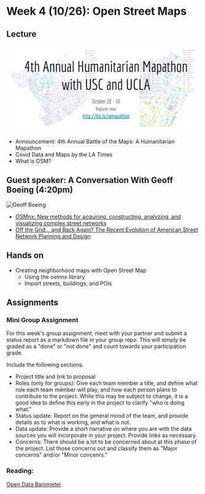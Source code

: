 
# Week 4 (10/26): Open Street Maps

## Lecture 
<a href="http://bit.ly/lamapathon" target="_blank"><img src="images/2020mapathon.png"></a>

- Announcement: 4th Annual Battle of the Maps: A Humanitarian Mapathon
- Covid Data and Maps by the LA Times
- What is OSM?

## Guest speaker: A Conversation With Geoff Boeing (4:20pm)

![Geoff Boeing](https://i1.wp.com/geoffboeing.com/wp-content/uploads/2014/08/geoff-boeing-headshot-1.jpg?resize=150%2C150&ssl=1)

*  [OSMnx: New methods for acquiring, constructing, analyzing, and
visualizing complex street networks](https://www.researchgate.net/publication/309738462_OSMnx_New_Methods_for_Acquiring_Constructing_Analyzing_and_Visualizing_Complex_Street_Networks)
*  [Off the Grid… and Back Again? The Recent Evolution of American Street Network Planning and Design](../../readings/boeing_off_the_grid_2020.pdf)

## Hands on
- Creating neighborhood maps with Open Street Map
    - Using the osmnx library
    - Import streets, buildings, and POIs
## Assignments

### Mini Group Assignment
For this week's group assignment, meet with your partner and submit a status report as a markdown file in your group repo. This will simply be graded as a "done" or "not done" and count towards your participation grade.

Include the following sections:
* Project title and link to proposal
* Roles (only for groups): Give each team member a title, and define what role each team member will play, and how each person plans to contribute to the project. While this may be subject to change, it is a good idea to define this early in the project to clarify "who is doing what."
* Status update: Report on the general mood of the team, and provide details as to what is working, and what is not.
* Data update: Provide a short narrative on where you are with the data sources you will incorporate in your project. Provide links as necessary.
* Concerns: There should be a lot to be concerned about at this phase of the project. List those concerns out and classify them as "Major concerns" and/or "Minor concenrs."

### Reading:
[Open Data Barometer](https://opendatabarometer.org/4thedition/report/)
